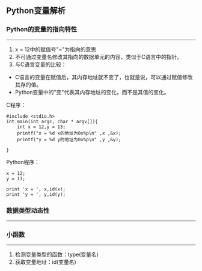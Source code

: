 ## Python变量解析


### Python的变量的指向特性

***

1. x = 12中的赋值号"="为指向的意思
2. 不可通过变量名修改其指向的数据单元的内容，类似于C语言中的指针。
3. 与C语言变量的比较：

* C语言的变量在赋值后，其内存地址就不变了，也就是说，可以通过赋值修改其存的值。
* Python变量中的"变"代表其内存地址的变化，而不是其值的变化。


C程序：

```
#include <stdio.h>
int main(int argc, char * argv[]){
	int x = 12,y = 13;
	printf("x = %d x的地址为0x%p\n" ,x ,&x);
	printf("y = %d y的地址为0x%p\n" ,y ,&y);

}

```

Python程序：

```
x = 12;
y = 13;

print 'x = ', x,id(x);
print 'y = ', y,id(y);

```
### 数据类型动态性

***
### 小函数

***
1. 检测变量类型的函数：type(变量名)
2. 获取变量地址：id(变量名)
